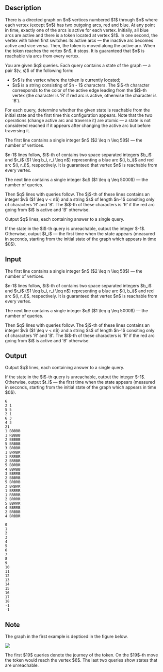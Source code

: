 ## Description

<div><p>There is a directed graph on $n$ vertices numbered $1$ through $n$ where each vertex (except $n$) has two outgoing arcs, red and blue. At any point in time, exactly one of the arcs is <span class="tex-font-style-it">active</span> for each vertex. Initially, all blue arcs are active and there is a token located at vertex $1$. In one second, the vertex with token first switches its active arcs — the inactive arc becomes active and vice versa. Then, the token is moved along the active arc. When the token reaches the vertex $n$, it stops. It is guaranteed that $n$ is reachable via arcs from every vertex.</p><p>You are given $q$ queries. Each query contains a state of the graph — a pair $(v, s)$ of the following form: </p><ul> <li> $v$ is the vertex where the token is currently located; </li><li> $s$ is a string consisting of $n - 1$ characters. The $i$-th character corresponds to the color of the active edge leading from the $i$-th vertex (the character is '<span class="tex-font-style-tt">R</span>' if red arc is active, otherwise the character is '<span class="tex-font-style-tt">B</span>'). </li></ul><p>For each query, determine whether the given state is reachable from the initial state and the first time this configuration appears. Note that the two operations (change active arc and traverse it) are atomic — a state is not considered reached if it appears after changing the active arc but before traversing it.</p></div><div class="input-specification"><p>The first line contains a single integer $n$ ($2 \leq n \leq 58$)&nbsp;— the number of vertices.</p><p>$n-1$ lines follow, $i$-th of contains two space separated integers $b_i$ and $r_i$ ($1 \leq b_i, r_i \leq n$) representing a blue arc $(i, b_i)$ and red arc $(i, r_i)$, respectively. It is guaranteed that vertex $n$ is reachable from every vertex.</p><p>The next line contains a single integer $q$ ($1 \leq q \leq 5000$)&nbsp;— the number of queries.</p><p>Then $q$ lines with queries follow. The $j$-th of these lines contains an integer $v$ ($1 \leq v &lt; n$) and a string $s$ of length $n-1$ consiting only of characters '<span class="tex-font-style-tt">R</span>' and '<span class="tex-font-style-tt">B</span>'. The $i$-th of these characters is '<span class="tex-font-style-tt">R</span>' if the red arc going from $i$ is active and '<span class="tex-font-style-tt">B</span>' otherwise.</p></div><div class="output-specification"><p>Output $q$ lines, each containing answer to a single query.</p><p>If the state in the $i$-th query is unreachable, output the integer $-1$. Otherwise, output $t_i$ — the first time when the state appears (measured in seconds, starting from the initial state of the graph which appears in time $0$).</p></div>

## Input

<p>The first line contains a single integer $n$ ($2 \leq n \leq 58$)&nbsp;— the number of vertices.</p><p>$n-1$ lines follow, $i$-th of contains two space separated integers $b_i$ and $r_i$ ($1 \leq b_i, r_i \leq n$) representing a blue arc $(i, b_i)$ and red arc $(i, r_i)$, respectively. It is guaranteed that vertex $n$ is reachable from every vertex.</p><p>The next line contains a single integer $q$ ($1 \leq q \leq 5000$)&nbsp;— the number of queries.</p><p>Then $q$ lines with queries follow. The $j$-th of these lines contains an integer $v$ ($1 \leq v &lt; n$) and a string $s$ of length $n-1$ consiting only of characters '<span class="tex-font-style-tt">R</span>' and '<span class="tex-font-style-tt">B</span>'. The $i$-th of these characters is '<span class="tex-font-style-tt">R</span>' if the red arc going from $i$ is active and '<span class="tex-font-style-tt">B</span>' otherwise.</p>

## Output

<p>Output $q$ lines, each containing answer to a single query.</p><p>If the state in the $i$-th query is unreachable, output the integer $-1$. Otherwise, output $t_i$ — the first time when the state appears (measured in seconds, starting from the initial state of the graph which appears in time $0$).</p>





```input1
6
2 1
5 5
2 1
6 3
4 3
21
1 BBBBB
1 RBBBB
2 BBBBB
5 BRBBB
3 BRBBR
1 BRRBR
1 RRRBR
2 BRRBR
5 BBRBR
4 BBRBB
3 BBRRB
2 BBBRB
5 BRBRB
3 BRBRR
1 BRRRR
1 RRRRR
2 BRRRR
5 BBRRR
4 BBRRB
2 BRBBB
4 BRBBR
```




```output1
0
1
2
3
4
5
6
7
8
9
10
11
12
13
14
15
16
17
18
-1
-1
```



## Note

<p>The graph in the first example is depticed in the figure below.</p><p><img class="tex-graphics" src="file://XRO5cQFR.png" style="max-width: 100.0%;max-height: 100.0%;"></p><p>The first $19$ queries denote the journey of the token. On the $19$-th move the token would reach the vertex $6$. The last two queries show states that are unreachable.</p>
